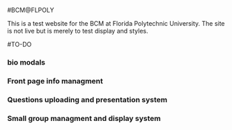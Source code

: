 #BCM@FLPOLY

This is a test website for the BCM at Florida Polytechnic University. The site is not live but is merely to test display and styles.

#TO-DO
### bio modals
### Front page info managment
### Questions uploading and presentation system
### Small group managment and display system
